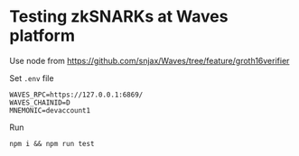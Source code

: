 # Testing zkSNARKs at Waves platform

Use node from https://github.com/snjax/Waves/tree/feature/groth16verifier

Set `.env` file

```
WAVES_RPC=https://127.0.0.1:6869/
WAVES_CHAINID=D
MNEMONIC=devaccount1
```

Run 
```
npm i && npm run test
```
